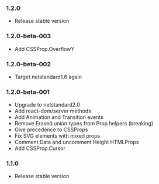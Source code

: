 ### 1.2.0

* Release stable version

### 1.2.0-beta-003

* Add CSSProp.OverflowY

### 1.2.0-beta-002

* Target netstandard1.6 again

### 1.2.0-beta-001

* Upgrade to netstandard2.0
* Add react-dom/server methods
* Add Animation and Transition events
* Remove Erased union types from Prop helpers (breaking)
* Give precedence to CSSProps
* Fix SVG elements with mixed props
* Comment Data and uncomment Height HTMLProps
* Add CSSProp.Cursor

### 1.1.0

* Release stable version